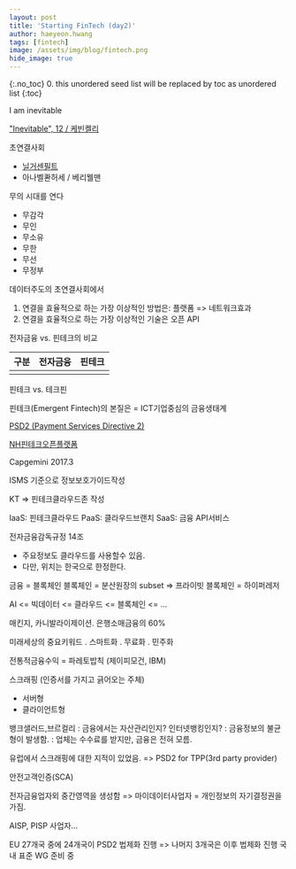 ```yaml
---
layout: post
title: 'Starting FinTech (day2)' 
author: haeyeon.hwang
tags: [fintech]
image: /assets/img/blog/fintech.png
hide_image: true
---
```


{:.no_toc}
0. this unordered seed list will be replaced by toc as unordered list
{:toc}


I am inevitable

["Inevitable", 12 / 케빈켈리](http://blog.naver.com/PostView.nhn?blogId=jow1208&logNo=220905316291&categoryNo=0&parentCategoryNo=0&viewDate=&currentPage=1&postListTopCurrentPage=1&from=postView)

초연결사회 
- [닐거센필트](https://www.zdnet.co.kr/view/?no=00000039135229)
- 아나벨콴허세 / 베리웰맨

무의 시대를 연다
- 무감각
- 무인
- 무소유
- 무한
- 무선
- 무정부

데이터주도의 초연결사회에서
1. 연결을 효율적으로 하는 가장 이상적인 방법은: 플랫폼 => 네트워크효과
2. 연결을 효율적으로 하는 가장 이상적인 기술은 오픈 API

전자금융 vs. 핀테크의 비교

구분|전자금융|핀테크
---|---|---
||

핀테크 vs. 테크핀

핀테크(Emergent Fintech)의 본질은
= ICT기업중심의 금융생태계

[PSD2 (Payment Services Directive 2)](https://m.blog.naver.com/n_privacy/221203183269)

[NH핀테크오픈플랫폼](https://m.blog.naver.com/n_privacy/221203183269)

Capgemini 2017.3

ISMS 기준으로 정보보호가이드작성

KT => 핀테크클라우드존 작성

IaaS: 핀테크클라우드
PaaS: 클라우드브랜치
SaaS: 금융 API서비스

전자금융감독규정 14조
- 주요정보도 클라우드를 사용할수 있음.
- 다만, 위치는 한국으로 한정한다.

금융 = 블록체인
블록체인 = 분산원장의 subset
=> 프라이빗 블록체인 = 하이퍼레저


AI <= 빅데이터 <= 클라우드 <= 블록체인 <= ...

매킨지, 카니발라이제이션.
은행소매금융의 60%

미래세상의 중요키워드
. 스마트화
. 무료화
. 민주화

전통적금융수익 = 파레토밥칙 (제이피모건, IBM)


스크래핑 (인증서를 가지고 긁어오는 주체)
- 서버형
- 클라이언트형

뱅크샐러드,브르컬리
: 금융에서는 자산관리인지? 인터넷뱅킹인지?
: 금융정보의 불균형이 발생함.
: 업체는 수수료를 받지만, 금융은 전혀 모름.

유럽에서 스크래핑에 대한 지적이 있었음.
=> PSD2 for TPP(3rd party provider)

안전고객인증(SCA)

전자금융업자외 중간영역을 생성함 => 마이데이터사업자
= 개인정보의 자기결정권을 가짐.

AISP, PISP 사업자...

EU 27개국 중에 24개국이 PSD2 법제화 진행
=> 나머지 3개국은 이후 법제화 진행
국내 표준 WG 준비 중



























